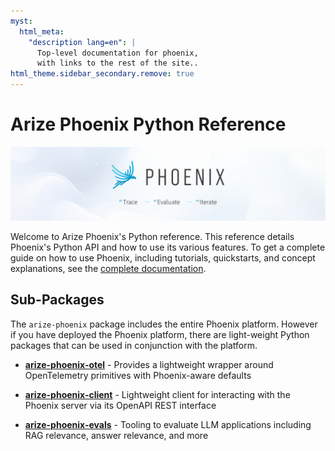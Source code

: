 ```yaml
---
myst:
  html_meta:
    "description lang=en": |
      Top-level documentation for phoenix,
      with links to the rest of the site..
html_theme.sidebar_secondary.remove: true
---
```


# Arize Phoenix Python Reference

<a target="_blank" href="https://phoenix.arize.com" style="background:none">
    <img alt="phoenix banner" src="_static/github-large-banner-phoenix.jpg" width="auto" height="auto"></img>
</a>
<br/>

Welcome to Arize Phoenix's Python reference. This reference details Phoenix's Python API and how to use its various features. To get a complete guide on how to use Phoenix, including tutorials, quickstarts, and concept explanations, see the [complete documentation](https://arize.com/docs/phoenix).

## Sub-Packages

The `arize-phoenix` package includes the entire Phoenix platform. However if you have deployed the Phoenix platform, there are light-weight Python packages that can be used in conjunction with the platform.

- **[arize-phoenix-otel](https://phoenix-otel.readthedocs.io/)** - Provides a lightweight wrapper around OpenTelemetry primitives with Phoenix-aware defaults
- **[arize-phoenix-client](https://phoenix-client.readthedocs.io/)** - Lightweight client for interacting with the Phoenix server via its OpenAPI REST interface

- **[arize-phoenix-evals](https://phoenix-evals.readthedocs.io/)** - Tooling to evaluate LLM applications including RAG relevance, answer relevance, and more
